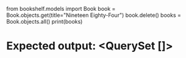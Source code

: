 from bookshelf.models import Book
book = Book.objects.get(title="Nineteen Eighty-Four")
book.delete()
books = Book.objects.all()
print(books)
# Expected output: <QuerySet []>